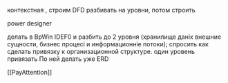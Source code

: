 
контекстная , строим DFD разбивать на уровни, 
потом строить 



power designer 



делать в BpWin IDEF0 и разбить до 2 уровня (хранилище даніх внешние сущности, бизнес процесі  и информационніе потоки);
спросить как сделать привязку к организационной структуре. один уровень привязать
По ней делать уже ERD

[[PayAttention]]